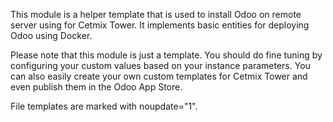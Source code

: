 This module is a helper template that is used to install Odoo on remote server using for Cetmix Tower.
It implements basic entities for deploying Odoo using Docker.

Please note that this module is just a template. You should do fine tuning by configuring your custom values based on your instance parameters.
You can also easily create your own custom templates for Cetmix Tower and even publish them in the Odoo App Store.

File templates are marked with noupdate="1".
